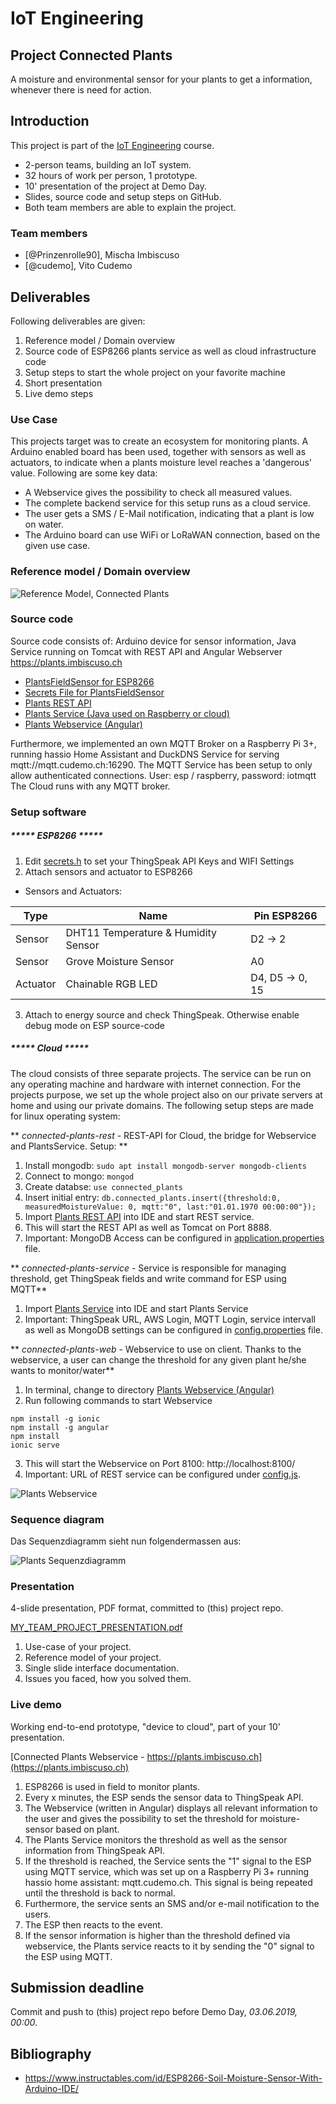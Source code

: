 # IoT Engineering
## Project Connected Plants
A moisture and environmental sensor for your plants to get a information, whenever there is need for action. 

## Introduction
This project is part of the [IoT Engineering](../../../fhnw-iot) course.

* 2-person teams, building an IoT system.
* 32 hours of work per person, 1 prototype.
* 10' presentation of the project at Demo Day.
* Slides, source code and setup steps on GitHub.
* Both team members are able to explain the project.

### Team members
* [@Prinzenrolle90], Mischa Imbiscuso
* [@cudemo], Vito Cudemo

## Deliverables
Following deliverables are given: 

1) Reference model / Domain overview
2) Source code of ESP8266 plants service as well as cloud infrastructure code
3) Setup steps to start the whole project on your favorite machine
4) Short presentation
5) Live demo steps

### Use Case

This projects target was to create an ecosystem for monitoring plants. A Arduino enabled board has been used, together with sensors as well as actuators, to indicate when a plants moisture level reaches a 'dangerous' value. Following are some key data: 

* A Webservice gives the possibility to check all measured values. 
* The complete backend service for this setup runs as a cloud service. 
* The user gets a SMS / E-Mail notification, indicating that a plant is low on water. 
* The Arduino board can use WiFi or LoRaWAN connection, based on the given use case. 



### Reference model / Domain overview

![Reference Model, Connected Plants](Images/Plants_ReferenceModel.png)


### Source code
Source code consists of: Arduino device for sensor information, Java Service running on Tomcat with REST API and Angular Webserver https://plants.imbiscuso.ch

* [PlantsFieldSensor for ESP8266](esp/PlantsFieldSensor/PlantsFieldSensor.ino)
* [Secrets File for PlantsFieldSensor](esp/PlantsFieldSensor/secrets.h)
* [Plants REST API](/connected-plants-rest/src/main/java/ch/fhnw/iot/connectedPlants/raspberry/PlantApplication/)
* [Plants Service (Java used on Raspberry or cloud)](/connected-plants-service/src/main/java/ch/fhnw/iot/connectedPlants/raspberry/) 
* [Plants Webservice (Angular)](/connected-plants-web)

Furthermore, we implemented an own MQTT Broker on a Raspberry Pi 3+, running hassio Home Assistant and DuckDNS Service for serving mqtt://mqtt.cudemo.ch:16290. The MQTT Service has been setup to only allow authenticated connections. User: esp / raspberry, password: iotmqtt
The Cloud runs with any MQTT broker. 


### Setup software
##### ***** ESP8266 *****

1) Edit [secrets.h](esp/PlantsFieldSensor/secrets.h) to set your ThingSpeak API Keys and WIFI Settings 
2) Attach sensors and actuator to ESP8266 
* Sensors and Actuators:

Type | Name | Pin ESP8266
--- | --- | ---
Sensor |DHT11 Temperature & Humidity Sensor |D2 -> 2
Sensor |Grove Moisture Sensor |A0
Actuator |Chainable RGB LED |D4, D5 -> 0, 15

3) Attach to energy source and check ThingSpeak. Otherwise enable debug mode on ESP source-code

##### ***** Cloud *****

The cloud consists of three separate projects. The service can be run on any operating machine and hardware with internet connection. For the projects purpose, we set up the whole project also on our private servers at home and using our private domains. 
The following setup steps are made for linux operating system:

** _connected-plants-rest_ - REST-API for Cloud, the bridge for Webservice and PlantsService. Setup: **
1) Install mongodb: ```sudo apt install mongodb-server mongodb-clients```
2) Connect to mongo: ```mongod```
3) Create databse: ```use connected_plants```
4) Insert initial entry: ```db.connected_plants.insert({threshold:0, measuredMoistureValue: 0, mqtt:"0", last:"01.01.1970 00:00:00"});```
5) Import [Plants REST API](/connected-plants-rest/src/main/java/ch/fhnw/iot/connectedPlants/raspberry/PlantApplication/) into IDE and start REST service.
6) This will start the REST API as well as Tomcat on Port 8888.
7) Important:  MongoDB Access can be configured in [application.properties](/connected-plants-rest/src/main/resources/application.properties) file.

** _connected-plants-service_ - Service is responsible for managing threshold, get ThingSpeak fields and write command for ESP using MQTT**
1) Import [Plants Service](/connected-plants-service/src/main/java/ch/fhnw/iot/connectedPlants/raspberry/) into IDE and start Plants Service
2) Important: ThingSpeak URL, AWS Login, MQTT Login, service intervall as well as MongoDB settings can be configured in [config.properties](/connected-plants-service/src/main/resources/config.properties) file.

** _connected-plants-web_ - Webservice to use on client. Thanks to the webservice, a user can change the threshold for any given plant he/she wants to monitor/water**
1) In terminal, change to directory [Plants Webservice (Angular)](/connected-plants-web)
2) Run following commands to start Webservice
```
npm install -g ionic
npm install -g angular
npm install
ionic serve
```
3) This will start the Webservice on Port 8100: http://localhost:8100/
4) Important: URL of REST service can be configured under [config.js](/connected-plants-web/src/assets/). 

![Plants Webservice](Images/Plants_Webservice.jpg)

### Sequence diagram

Das Sequenzdiagramm sieht nun folgendermassen aus: 

![Plants Sequenzdiagramm](Images/Plants_Sequenzdiagramm.jpg)

### Presentation
4-slide presentation, PDF format, committed to (this) project repo.

[MY_TEAM_PROJECT_PRESENTATION.pdf](MY_TEAM_PROJECT_PRESENTATION.pdf)

1) Use-case of your project.
2) Reference model of your project.
3) Single slide interface documentation.
4) Issues you faced, how you solved them.

### Live demo
Working end-to-end prototype, "device to cloud", part of your 10' presentation.

[Connected Plants Webservice - https://plants.imbiscuso.ch](https://plants.imbiscuso.ch)

1) ESP8266 is used in field to monitor plants.
2) Every x minutes, the ESP sends the sensor data to ThingSpeak API.
3) The Webservice (written in Angular) displays all relevant information to the user and gives the possibility to set the threshold for moisture-sensor based on plant.
4) The Plants Service monitors the threshold as well as the sensor information from ThingSpeak API. 
5) If the threshold is reached, the Service sents the "1" signal to the ESP using MQTT service, which was set up on a Raspberry Pi 3+ running hassio home assistant: mqtt.cudemo.ch. This signal is being repeated until the threshold is back to normal. 
6) Furthermore, the service sents an SMS and/or e-mail notification to the users.
7) The ESP then reacts to the event. 
8) If the sensor information is higher than the threshold defined via webservice, the Plants service reacts to it by sending the "0" signal to the ESP using MQTT. 


## Submission deadline
Commit and push to (this) project repo before Demo Day, _03.06.2019, 00:00_.

## Bibliography
* https://www.instructables.com/id/ESP8266-Soil-Moisture-Sensor-With-Arduino-IDE/